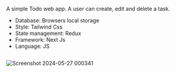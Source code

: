 <html>
  <body>
    <div>
      <p style={{ fontSize: 32}}>A simple Todo web app. A user can create, edit and delete a task.</p>
      <ul style={{ fontSize: 14}}>
        <li>
          <span style={{ fontWeight: 700}}>Database:</span> Browsers local storage
        </li>
        <li>
        <span style={{ fontWeight: 700}}>Style:</span> Tailwind Css
        </li>
        <li><span style={{ fontWeight: 700}}>State management:</span> Redux</li>
        <li>
        <span style={{ fontWeight: 700}}>Framework:</span> Next Js
        </li>
        <li>
        <span style={{ fontWeight: 700}}>Language:</span> JS
        </li>
      </ul>
      <img src="![Screenshot 2024-05-27 000341](https://github.com/imran-24/caretutors-todos/assets/91665909/c5d778be-fec7-4315-8cff-8a38fa338f99)" alt="" />
    </div>
  </body>
</html>

![Screenshot 2024-05-27 000341](https://github.com/imran-24/caretutors-todos/assets/91665909/c5d778be-fec7-4315-8cff-8a38fa338f99)
